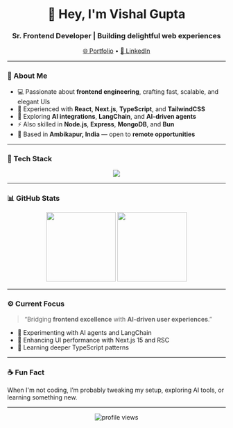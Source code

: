 <h1 align="center">👋 Hey, I'm Vishal Gupta</h1>
<h3 align="center">Sr. Frontend Developer | Building delightful web experiences</h3>

<p align="center">
  <a target="_blank" href="https://vishalg.in">🌐 Portfolio</a> •
  <a target="_blank" href="https://www.linkedin.com/in/vishalgupta26/">💼 LinkedIn</a>
</p>

---

### 🧠 About Me

- 💻 Passionate about **frontend engineering**, crafting fast, scalable, and elegant UIs  
- 🚀 Experienced with **React**, **Next.js**, **TypeScript**, and **TailwindCSS**  
- 🤖 Exploring **AI integrations**, **LangChain**, and **AI-driven agents**  
- ⚡ Also skilled in **Node.js**, **Express**, **MongoDB**, and **Bun**  
- 🏡 Based in **Ambikapur, India** — open to **remote opportunities**

---

### 🧩 Tech Stack

<p align="center">
  <img src="https://skillicons.dev/icons?i=react,nextjs,typescript,tailwind,nodejs,express,mongodb,bun,git,github,vscode" />
</p>

---

### 📊 GitHub Stats

<p align="center">
  <img height="160em" src="https://github-readme-stats.vercel.app/api?username=vishalguptax&show_icons=true&theme=transparent&hide_border=true&include_all_commits=true" />
  <img height="160em" src="https://github-readme-stats.vercel.app/api/top-langs/?username=vishalguptax&layout=compact&theme=transparent&hide_border=true" />
</p>

---

### ⚙️ Current Focus

> “Bridging **frontend excellence** with **AI-driven user experiences**.”

- 🧬 Experimenting with AI agents and LangChain  
- 🎨 Enhancing UI performance with Next.js 15 and RSC  
- 🧠 Learning deeper TypeScript patterns  

---

### ☕ Fun Fact
When I'm not coding, I’m probably tweaking my setup, exploring AI tools, or learning something new.

---

<p align="center">
  <img src="https://komarev.com/ghpvc/?username=vishalguptax&style=flat&color=blueviolet" alt="profile views"/>
</p>

